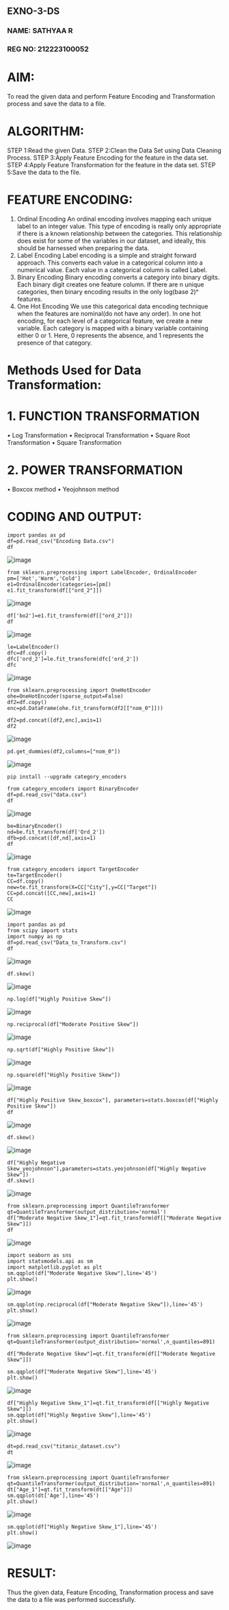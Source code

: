 ## EXNO-3-DS

### NAME: SATHYAA R
### REG NO: 212223100052

# AIM:
To read the given data and perform Feature Encoding and Transformation process and save the data to a file.

# ALGORITHM:
STEP 1:Read the given Data.
STEP 2:Clean the Data Set using Data Cleaning Process.
STEP 3:Apply Feature Encoding for the feature in the data set.
STEP 4:Apply Feature Transformation for the feature in the data set.
STEP 5:Save the data to the file.

# FEATURE ENCODING:
1. Ordinal Encoding
An ordinal encoding involves mapping each unique label to an integer value. This type of encoding is really only appropriate if there is a known relationship between the categories. This relationship does exist for some of the variables in our dataset, and ideally, this should be harnessed when preparing the data.
2. Label Encoding
Label encoding is a simple and straight forward approach. This converts each value in a categorical column into a numerical value. Each value in a categorical column is called Label.
3. Binary Encoding
Binary encoding converts a category into binary digits. Each binary digit creates one feature column. If there are n unique categories, then binary encoding results in the only log(base 2)ⁿ features.
4. One Hot Encoding
We use this categorical data encoding technique when the features are nominal(do not have any order). In one hot encoding, for each level of a categorical feature, we create a new variable. Each category is mapped with a binary variable containing either 0 or 1. Here, 0 represents the absence, and 1 represents the presence of that category.

# Methods Used for Data Transformation:
  # 1. FUNCTION TRANSFORMATION
• Log Transformation
• Reciprocal Transformation
• Square Root Transformation
• Square Transformation
  # 2. POWER TRANSFORMATION
• Boxcox method
• Yeojohnson method

# CODING AND OUTPUT:

```
import pandas as pd
df=pd.read_csv("Encoding Data.csv")
df
```

![image](https://github.com/user-attachments/assets/0b8d6f44-06f3-4e19-9216-ecd625b9d935)

```
from sklearn.preprocessing import LabelEncoder, OrdinalEncoder
pm=['Hot','Warm','Cold']
e1=OrdinalEncoder(categories=[pm])
e1.fit_transform(df[["ord_2"]])
```

![image](https://github.com/user-attachments/assets/24cd04f8-084b-4850-855f-84811d06adc0)

```
df['bo2']=e1.fit_transform(df[["ord_2"]])
df
```

![image](https://github.com/user-attachments/assets/007dec11-b9d2-4912-b64d-b4488cc33376)

```
le=LabelEncoder()
dfc=df.copy()
dfc['ord_2']=le.fit_transform(dfc['ord_2'])
dfc
```

![image](https://github.com/user-attachments/assets/33194da4-9b2f-446e-80bd-088219cd0d68)

```
from sklearn.preprocessing import OneHotEncoder
ohe=OneHotEncoder(sparse_output=False)
df2=df.copy()
enc=pd.DataFrame(ohe.fit_transform(df2[["nom_0"]]))

df2=pd.concat([df2,enc],axis=1)
df2
```

![image](https://github.com/user-attachments/assets/80805fbf-2399-4eb4-9ee3-fa9f2412daaa)

```
pd.get_dummies(df2,columns=["nom_0"])
```

![image](https://github.com/user-attachments/assets/c7f5dd5a-3221-4bf1-bfdd-d2377e6086d6)

```
pip install --upgrade category_encoders
```

```
from category_encoders import BinaryEncoder
df=pd.read_csv("data.csv")
df
```

![image](https://github.com/user-attachments/assets/33d44473-15d8-48a8-b537-2a8135659bdb)

```
be=BinaryEncoder()
nd=be.fit_transform(df['Ord_2'])
dfb=pd.concat([df,nd],axis=1)
df
```

![image](https://github.com/user-attachments/assets/2565a1a5-0050-4a53-9c17-4137ea071358)

```
from category_encoders import TargetEncoder
te=TargetEncoder()
CC=df.copy()
new=te.fit_transform(X=CC["City"],y=CC["Target"])
CC=pd.concat([CC,new],axis=1)
CC
```

![image](https://github.com/user-attachments/assets/81a05a96-3810-40af-bea4-de577ead5cfb)

```
import pandas as pd
from scipy import stats
import numpy as np
df=pd.read_csv("Data_to_Transform.csv")
df
```

![image](https://github.com/user-attachments/assets/3ac35af5-4730-49d4-9926-9610ef5d40c0)

```
df.skew()
```

![image](https://github.com/user-attachments/assets/4e9c9f29-f732-43a0-859a-1f3c5f8245aa)

```
np.log(df["Highly Positive Skew"])
```

![image](https://github.com/user-attachments/assets/4080aaff-7523-4125-8b91-ede9d0626d14)

```
np.reciprocal(df["Moderate Positive Skew"])
```

![image](https://github.com/user-attachments/assets/11ecbdd7-2ca9-473d-a2a9-ffa7851bd708)

```
np.sqrt(df["Highly Positive Skew"])
```

![image](https://github.com/user-attachments/assets/ca10d26e-6cf9-435a-b5a3-cf7a2d4b328b)

```
np.square(df["Highly Positive Skew"])
```

![image](https://github.com/user-attachments/assets/1361c9ad-32b0-4bb8-94e4-867cdbcb8603)

```
df["Highly Positive Skew_boxcox"], parameters=stats.boxcox(df["Highly Positive Skew"])
df
```

![image](https://github.com/user-attachments/assets/78437f55-1de6-4819-a02d-562d2e3d3617)

```
df.skew()
```

![image](https://github.com/user-attachments/assets/8283ce2c-eccc-4d32-8615-bc7ae8a51a48)

```
df["Highly Negative Skew_yeojohnson"],parameters=stats.yeojohnson(df["Highly Negative Skew"])
df.skew()
```

![image](https://github.com/user-attachments/assets/a5de0e42-7c10-43dd-a91d-54f146f3b1c3)

```
from sklearn.preprocessing import QuantileTransformer
qt=QuantileTransformer(output_distribution='normal')
df["Moderate Negative Skew_1"]=qt.fit_transform(df[["Moderate Negative Skew"]])
df
```

![image](https://github.com/user-attachments/assets/f05ad55b-fb6c-4396-96c5-f7ba7c002a50)

```
import seaborn as sns
import statsmodels.api as sm
import matplotlib.pyplot as plt
sm.qqplot(df["Moderate Negative Skew"],line='45')
plt.show()
```

![image](https://github.com/user-attachments/assets/741bc12f-a50e-4a0d-9f59-6b8b023175ce)

```
sm.qqplot(np.reciprocal(df["Moderate Negative Skew"]),line='45')
plt.show()
```

![image](https://github.com/user-attachments/assets/4d6c4264-2465-45ae-ad00-0852dec1de7e)

```
from sklearn.preprocessing import QuantileTransformer
qt=QuantileTransformer(output_distribution='normal',n_quantiles=891)

df["Moderate Negative Skew"]=qt.fit_transform(df[["Moderate Negative Skew"]])

sm.qqplot(df["Moderate Negative Skew"],line='45')
plt.show()
```

![image](https://github.com/user-attachments/assets/0ed6c5e5-74e8-487f-ba5b-14833c2cd851)

```
df["Highly Negative Skew_1"]=qt.fit_transform(df[["Highly Negative Skew"]])
sm.qqplot(df["Highly Negative Skew"],line='45')
plt.show()
```

![image](https://github.com/user-attachments/assets/cfa96f97-c1b3-420f-a6f4-314fc0839247)


```
dt=pd.read_csv("titanic_dataset.csv")
dt
```

![image](https://github.com/user-attachments/assets/4895c94d-d270-4661-8dab-a45c9410d3b7)

```
from sklearn.preprocessing import QuantileTransformer
qt=QuantileTransformer(output_distribution='normal',n_quantiles=891)
dt["Age_1"]=qt.fit_transform(dt[["Age"]])
sm.qqplot(dt['Age'],line='45') 
plt.show()
```

![image](https://github.com/user-attachments/assets/9410b5c9-038f-4033-8251-4c05a8d4e2d6)

```
sm.qqplot(df["Highly Negative Skew_1"],line='45')
plt.show()
```

![image](https://github.com/user-attachments/assets/7196edaa-2cee-41de-b206-a78d4bde556c)


# RESULT:
Thus the given data, Feature Encoding, Transformation process and save the data to a file was performed successfully.
